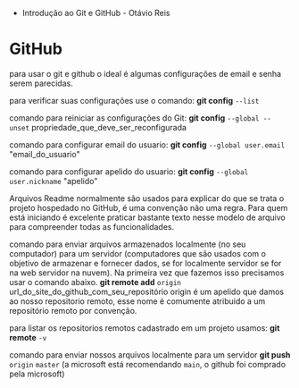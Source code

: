 * Introdução ao Git e GitHub - Otávio Reis

# GitHub

para usar o git e github o ideal é algumas configurações de email e senha serem parecidas.

para verificar suas configurações use o comando: 
**git config** `--list`

comando para reiniciar as configurações do Git: 
**git config** `--global --unset` propriedade_que_deve_ser_reconfigurada

comando para configurar email do usuario:
**git config** `--global user.email` "email_do_usuario"

comando para configurar apelido do usuario:
**git config** `--global user.nickname`  "apelido"

Arquivos Readme normalmente são usados para explicar do que se trata o projeto hospedado no GitHub, é uma convenção não uma regra. Para quem está iniciando é excelente praticar bastante texto nesse modelo de arquivo para compreender todas as funcionalidades.

comando para enviar arquivos armazenados localmente (no seu computador) para um servidor (computadores que são usados com o objetivo de armazenar e fornecer dados, se for localmente servidor se for na web servidor na nuvem). Na primeira vez que fazemos isso precisamos usar o comando abaixo.
**git remote add** `origin`  url_do_site_do_github_com_seu_repositório
origin é um apelido que damos ao nosso repositorio remoto, esse nome é comumente atribuido a um repositório remoto por convenção.

para listar os repositorios remotos cadastrado em um projeto usamos:
**git remote** `-v` 

comando para enviar nossos arquivos localmente para um servidor
**git push** `origin` `master` (a microsoft está recomendando `main`, o github foi comprado pela microsoft)


